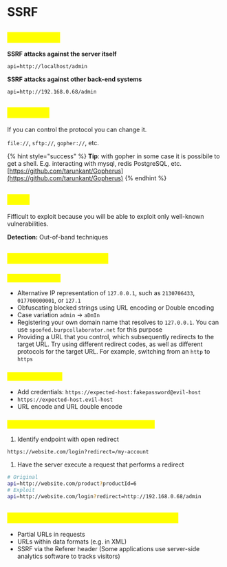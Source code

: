 # SSRF

## <mark style="color:yellow;">SSRF attack</mark>

**SSRF attacks against the server itself**

```http
api=http://localhost/admin
```

**SSRF attacks against other back-end systems**

```http
api=http://192.168.0.68/admin
```

## <mark style="color:yellow;">Protocols</mark>

If you can control the protocol you can change it.

`file://`, `sftp://`, `gopher://`, etc.

{% hint style="success" %}
**Tip**: with gopher in some case it is possibile to get a shell. E.g. interacting with mysql, redis PostgreSQL, etc. [https://github.com/tarunkant/Gopherus](https://github.com/tarunkant/Gopherus)
{% endhint %}

## <mark style="color:yellow;">Blind</mark>

Fifficult to exploit because you will be able to exploit only well-known vulnerabilities.

**Detection:** Out-of-band techniques

## <mark style="color:yellow;">Bypass SSRF defenses</mark>

### <mark style="color:yellow;">Blacklist-based</mark>

* Alternative IP representation of `127.0.0.1`, such as `2130706433`, `017700000001`, or `127.1`
* Obfuscating blocked strings using URL encoding or Double encoding
* Case variation `admin` -> `aDmIn`
* Registering your own domain name that resolves to `127.0.0.1`. You can use `spoofed.burpcollaborator.net` for this purpose
* Providing a URL that you control, which subsequently redirects to the target URL. Try using different redirect codes, as well as different protocols for the target URL. For example, switching from an `http` to `https`

### <mark style="color:yellow;">Whitelist-based</mark>

* Add credentials: `https://expected-host:fakepassword@evil-host`
* `https://expected-host.evil-host`
* URL encode and URL double encode

### <mark style="color:yellow;">Bypassing SSRF filters via open redirection</mark>

1. Identify endpoint with open redirect

```
https://website.com/login?redirect=/my-account
```

1. Have the server execute a request that performs a redirect

```sh
# Original
api=http://website.com/product?productId=6
# Exploit
api=http://website.com/login?redirect=http://192.168.0.68/admin
```

## <mark style="color:yellow;">Finding hidden attack surface for SSRF</mark>

* Partial URLs in requests
* URLs within data formats (e.g. in XML)
* SSRF via the Referer header (Some applications use server-side analytics software to tracks visitors)

